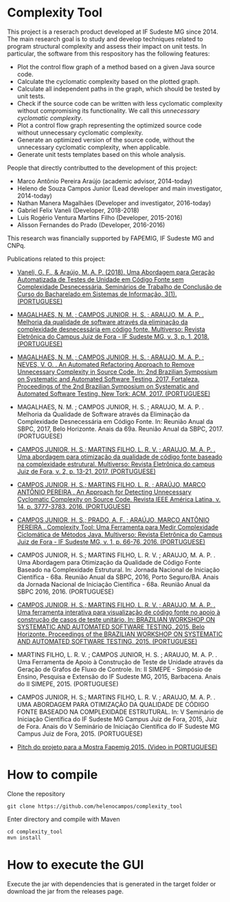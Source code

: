 # Complexity Tool

This project is a reserach product developed at IF Sudeste MG since 2014. The main research goal is to study and develop techniques related to program structural complexity and assess their impact on unit tests.
In particular, the software from this respository has the following features:
- Plot the control flow graph of a method based on a given Java source code.
- Calculate the cyclomatic complexity based on the plotted graph.
- Calculate all independent paths in the graph, which should be tested by unit tests.
- Check if the source code can be written with less cyclomatic complexity without compromising its functionality. We call this *unnecessary cyclomatic complexity*.
- Plot a control flow graph representing the optimized source code without unnecessary cyclomatic complexity.
- Generate an optimized version of the source code, without the unnecessary cyclomatic complexity, when applicable.
- Generate unit tests templates based on this whole analysis.

People that directly contributted to the development of this project:
- Marco Antônio Pereira Araújo (academic advisor, 2014-today)
- Heleno de Souza Campos Junior (Lead developer and main investigator, 2014-today)
- Nathan Manera Magalhães (Developer and investigator, 2016-today)
- Gabriel Felix Vaneli (Developer, 2018-2018)
- Luis Rogério Ventura Martins Filho (Developer, 2015-2016)
- Alisson Fernandes do Prado (Developer, 2016-2016)

This research was financially supported by FAPEMIG, IF Sudeste MG and CNPq.

Publications related to this project:
- [Vaneli, G. F., & Araújo, M. A. P. (2018). Uma Abordagem para Geração Automatizada de Testes de Unidade em Código Fonte sem Complexidade Desnecessária. Seminários de Trabalho de Conclusão de Curso do Bacharelado em Sistemas de Informação, 3(1). (PORTUGUESE)](http://periodicos.jf.ifsudestemg.edu.br/revistabsi/article/view/247/87)
- [MAGALHAES, N. M. ; CAMPOS JUNIOR, H. S. ; ARAUJO, M. A. P. . Melhoria da qualidade de software através da eliminação da complexidade desnecessária em código fonte. Multiverso: Revista Eletrônica do Campus Juiz de Fora - IF Sudeste MG, v. 3, p. 1, 2018. (PORTUGUESE)](http://periodicos.jf.ifsudestemg.edu.br/multiverso/article/view/223/100)
- [MAGALHAES, N. M. ; CAMPOS JUNIOR, H. S. ; ARAUJO, M. A. P. ; NEVES, V. O. . An Automated Refactoring Approach to Remove Unnecessary Complexity in Source Code. In: 2nd Brazilian Symposium on Systematic and Automated Software Testing, 2017, Fortaleza. Proceedings of the 2nd Brazilian Symposium on Systematic and Automated Software Testing. New Tork: ACM, 2017. (PORTUGUESE)](https://dl.acm.org/citation.cfm?id=3128476)
- MAGALHAES, N. M. ; CAMPOS JUNIOR, H. S. ; ARAUJO, M. A. P. . Melhoria da Qualidade de Software através da Eliminação da Complexidade Desnecessária em Código Fonte. In: Reunião Anual da SBPC, 2017, Belo Horizonte. Anais da 69a. Reunião Anual da SBPC, 2017. (PORTUGUESE)
- [CAMPOS JUNIOR, H. S.; MARTINS FILHO, L. R. V. ; ARAUJO, M. A. P. . Uma abordagem para otimização da qualidade de código fonte baseado na complexidade estrutural. Multiverso: Revista Eletrônica do campus Juiz de Fora, v. 2, p. 13-21, 2017. (PORTUGUESE)](http://periodicos.jf.ifsudestemg.edu.br/multiverso/article/view/85/60)
- [CAMPOS JUNIOR, H. S.; MARTINS FILHO, L. R. ; ARAÚJO, MARCO ANTÔNIO PEREIRA . An Approach for Detecting Unnecessary Cyclomatic Complexity on Source Code. Revista IEEE América Latina, v. 14, p. 3777-3783, 2016. (PORTUGUESE)](https://ieeexplore.ieee.org/document/7786363)
- [CAMPOS JUNIOR, H. S.; PRADO, A. F. ; ARAÚJO, MARCO ANTÔNIO PEREIRA . Complexity Tool: Uma Ferramenta para Medir Complexidade Ciclomática de Métodos Java. Multiverso: Revista Eletrônica do Campus Juiz de Fora - IF Sudeste MG, v. 1, p. 66-76, 2016. (PORTUGUESE)](http://periodicos.jf.ifsudestemg.edu.br/multiverso/article/view/9/8)
- CAMPOS JUNIOR, H. S.; MARTINS FILHO, L. R. V. ; ARAUJO, M. A. P. . Uma Abordagem para Otimização da Qualidade de Código Fonte Baseado na Complexidade Estrutural. In: Jornada Nacional de Iniciação Científica - 68a. Reunião Anual da SBPC, 2016, Porto Seguro/BA. Anais da Jornada Nacional de Iniciação Científica - 68a. Reunião Anual da SBPC 2016, 2016. (PORTUGUESE)
- [CAMPOS JUNIOR, H. S.; MARTINS FILHO, L. R. V. ; ARAUJO, M. A. P. . Uma ferramenta interativa para visualização de código fonte no apoio à construção de casos de teste unitário. In: BRAZILIAN WORKSHOP ON SYSTEMATIC AND AUTOMATED SOFTWARE TESTING, 2015, Belo Horizonte. Proceedings of the BRAZILIAN WORKSHOP ON SYSTEMATIC AND AUTOMATED SOFTWARE TESTING, 2015. (PORTUGUESE)](https://www.researchgate.net/publication/327681388_Uma_ferramenta_interativa_para_visualizacao_de_codigo_fonte_no_apoio_a_construcao_de_casos_de_teste_de_unidade)
- MARTINS FILHO, L. R. V. ; CAMPOS JUNIOR, H. S. ; ARAUJO, M. A. P. . Uma Ferramenta de Apoio à Construção de Teste de Unidade através da Geração de Grafos de Fluxo de Controle. In: II SIMEPE - Simpósio de Ensino, Pesquisa e Extensão do IF Sudeste MG, 2015, Barbacena. Anais do II SIMEPE, 2015. (PORTUGUESE)
- CAMPOS JUNIOR, H. S.; MARTINS FILHO, L. R. V. ; ARAUJO, M. A. P. . UMA ABORDAGEM PARA OTIMIZAÇÃO DA QUALIDADE DE CÓDIGO FONTE BASEADO NA COMPLEXIDADE ESTRUTURAL. In: V Seminário de Iniciação Científica do IF Sudeste MG Campus Juiz de Fora, 2015, Juiz de Fora. Anais do V Seminário de Iniciação Científica do IF Sudeste MG Campus Juiz de Fora, 2015. (PORTUGUESE)

- [Pitch do projeto para a Mostra Fapemig 2015. (Video in PORTUGUESE)](https://www.youtube.com/watch?v=cCPu1H8-Apk)

# How to compile
Clone the repository
```
git clone https://github.com/helenocampos/complexity_tool
```

Enter directory and compile with Maven
```
cd complexity_tool
mvn install
```

# How to execute the GUI
Execute the jar with dependencies that is generated in the target folder or download the jar from the releases page.



